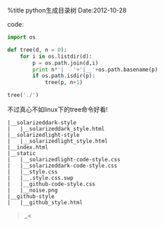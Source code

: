 %title python生成目录树
Date:2012-10-28

code:

```python
import os

def tree(d, n = 0):
	for i in os.listdir(d):
		p = os.path.join(d,i)
		print n*'|   '+'|__'+os.path.basename(p)
		if os.path.isdir(p):
			tree(p, n+1)

tree('./')
```
不过真心不如linux下的tree命令好看!

```
|__solarizeddark-style
|   |__solarizeddark_style.html
|__solarizedlight-style
|   |__solarizedlight_style.html
|__index.html
|__static
|   |__solarizedlight-code-style.css
|   |__solarizeddark-code-style.css
|   |__style.css
|   |__.style.css.swp
|   |__github-code-style.css
|   |__noise.png
|__github-style
|   |__github_style.html
```
>_<
